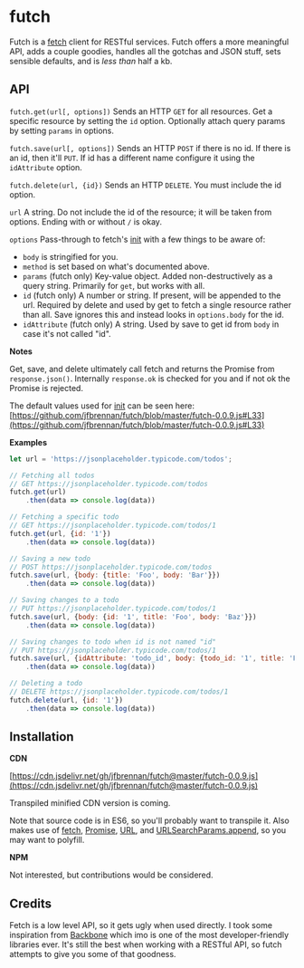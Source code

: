 # futch
Futch is a [fetch](https://developer.mozilla.org/en-US/docs/Web/API/Fetch_API) client for RESTful services. Futch offers a more meaningful API, adds a couple goodies, handles all the gotchas and JSON stuff, sets sensible defaults, and is _less than_ half a kb.

## API

`futch.get(url[, options])` Sends an HTTP `GET` for all resources. Get a specific resource by setting the `id` option. Optionally attach query params by setting `params` in options.

`futch.save(url[, options])` Sends an HTTP `POST` if there is no id. If there is an id, then it'll `PUT`. If id has a different name configure it using the `idAttribute` option.

`futch.delete(url, {id})` Sends an HTTP `DELETE`. You must include the id option.

`url` A string. Do not include the id of the resource; it will be taken from options. Ending with or without `/` is okay.

`options` Pass-through to fetch's [init](https://developer.mozilla.org/en-US/docs/Web/API/WindowOrWorkerGlobalScope/fetch#Parameters) with a few things to be aware of: 

- `body` is stringified for you.
- `method` is set based on what's documented above.
- `params` (futch only) Key-value object. Added non-destructively as a query string. Primarily for `get`, but works with all.
- `id` (futch only) A number or string. If present, will be appended to the url. Required by delete and used by get to fetch a single resource rather than all. Save ignores this and instead looks in `options.body` for the id. 
- `idAttribute` (futch only) A string. Used by save to get id from `body` in case it's not called "id".

**Notes**

Get, save, and delete ultimately call fetch and returns the Promise from `response.json()`. Internally `response.ok` is checked for you and if not ok the Promise is rejected. 

The default values used for [init](https://developer.mozilla.org/en-US/docs/Web/API/WindowOrWorkerGlobalScope/fetch#Parameters) can be seen here: [https://github.com/jfbrennan/futch/blob/master/futch-0.0.9.js#L33](https://github.com/jfbrennan/futch/blob/master/futch-0.0.9.js#L33)


**Examples**
```javascript
let url = 'https://jsonplaceholder.typicode.com/todos';

// Fetching all todos
// GET https://jsonplaceholder.typicode.com/todos
futch.get(url)
    .then(data => console.log(data)) 

// Fetching a specific todo
// GET https://jsonplaceholder.typicode.com/todos/1
futch.get(url, {id: '1'})
    .then(data => console.log(data)) 

// Saving a new todo
// POST https://jsonplaceholder.typicode.com/todos
futch.save(url, {body: {title: 'Foo', body: 'Bar'}})
    .then(data => console.log(data)) 

// Saving changes to a todo
// PUT https://jsonplaceholder.typicode.com/todos/1
futch.save(url, {body: {id: '1', title: 'Foo', body: 'Baz'}})
    .then(data => console.log(data)) 

// Saving changes to todo when id is not named "id"
// PUT https://jsonplaceholder.typicode.com/todos/1
futch.save(url, {idAttribute: 'todo_id', body: {todo_id: '1', title: 'Foo', body: 'Baz'}})
    .then(data => console.log(data)) 

// Deleting a todo
// DELETE https://jsonplaceholder.typicode.com/todos/1
futch.delete(url, {id: '1'})
    .then(data => console.log(data)) 

```

## Installation
**CDN**

[https://cdn.jsdelivr.net/gh/jfbrennan/futch@master/futch-0.0.9.js](https://cdn.jsdelivr.net/gh/jfbrennan/futch@master/futch-0.0.9.js)

Transpiled minified CDN version is coming. 

Note that source code is in ES6, so you'll probably want to transpile it. Also makes use of [fetch](https://developer.mozilla.org/en-US/docs/Web/API/Fetch_API), [Promise](https://developer.mozilla.org/en-US/docs/Web/JavaScript/Reference/Global_Objects/Promise), [URL](https://developer.mozilla.org/en-US/docs/Web/API/URL/URL), and [URLSearchParams.append](https://developer.mozilla.org/en-US/docs/Web/API/URLSearchParams/append), so you may want to polyfill. 

**NPM** 

Not interested, but contributions would be considered.

## Credits
Fetch is a low level API, so it gets ugly when used directly. I took some inspiration from [Backbone](http://backbonejs.org) which imo is one of the most developer-friendly libraries ever. It's still the best when working with a RESTful API, so futch attempts to give you some of that goodness. 
